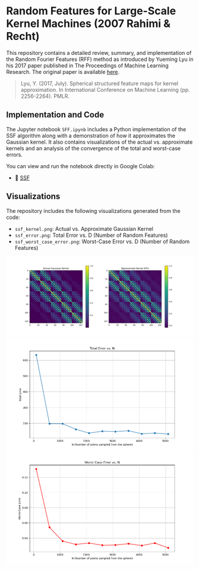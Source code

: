 # Random Features for Large-Scale Kernel Machines (2007 Rahimi & Recht)

This repository contains a detailed review, summary, and implementation of the Random Fourier Features (RFF) method as introduced by Yueming Lyu in his 2017 paper published in The Proceedings of Machine Learning Research. The original paper is available [here](http://proceedings.mlr.press/v70/lyu17a/lyu17a.pdf).

> Lyu, Y. (2017, July). Spherical structured feature maps for kernel approximation. In International Conference on Machine Learning (pp. 2256-2264). PMLR.

## Implementation and Code

The Jupyter notebook `SFF.ipynb` includes a Python implementation of the SSF algorithm along with a demonstration of how it approximates the Gaussian kernel. It also contains visualizations of the actual vs. approximate kernels and an analysis of the convergence of the total and worst-case errors.

You can view and run the notebook directly in Google Colab:
- 📔 [SSF](https://colab.research.google.com/github/rfarell/2017_Lyu_SphericalStructuredFeatures/blob/main/SSF.ipynb)


## Visualizations

The repository includes the following visualizations generated from the code:

- `ssf_kernel.png`: Actual vs. Approximate Gaussian Kernel
- `ssf_error.png`: Total Error vs. D (Number of Random Features)
- `ssf_worst_case_error.png`: Worst-Case Error vs. D (Number of Random Features)

![Actual vs. Approximate Gaussian Kernel](ssf_kernel_2d.png)
![Total Error vs. D (Number of Random Features)](ssf_total_error_3d.png)
![Worst-Case Error vs. D (Number of Random Features)](ssf_worst_case_error_3d.png)
